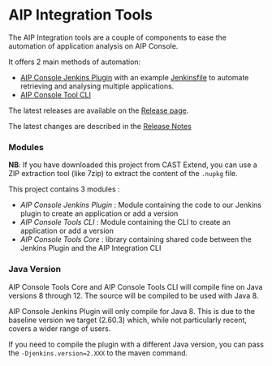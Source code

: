 # AIP Integration Tools

The AIP Integration tools are a couple of components to ease the automation of application analysis on AIP Console.

It offers 2 main methods of automation:
* [AIP Console Jenkins Plugin](./aip-console-jenkins/README.md) with an example [Jenkinsfile](./aip-console-jenkins/examples/dynamic-pipeline-example/README.md) to automate retrieving and analysing multiple applications.  
* [AIP Console Tool CLI](./aip-console-tools-cli/README.md) 

The latest releases are available on the [Release page](https://github.com/CAST-Extend/com.castsoftware.uc.aip.console.tools/releases).

The latest changes are described in the [Release Notes](./RELEASE-NOTES.md)  

### Modules

**NB**: If you have downloaded this project from CAST Extend, you can use a ZIP extraction tool (like 7zip) to extract the content of the `.nupkg` file.

This project contains 3 modules :

* *AIP Console Jenkins Plugin* : Module containing the code to our Jenkins plugin to create an application or add a version
* *AIP Console Tools CLI* : Module containing the CLI to create an application or add a version
* *AIP Console Tools Core* : library containing shared code between the Jenkins Plugin and the AIP Integration CLI

### Java Version

AIP Console Tools Core and AIP Console Tools CLI will compile fine on Java versions 8 through 12. The source will be compiled to be used with Java 8. 

AIP Console Jenkins Plugin will only compile for Java 8. This is due to the baseline version we target (2.60.3) which, while not particularly recent, covers a wider range of users.

If you need to compile the plugin with a different Java version, you can pass the `-Djenkins.version=2.XXX` to the maven command.